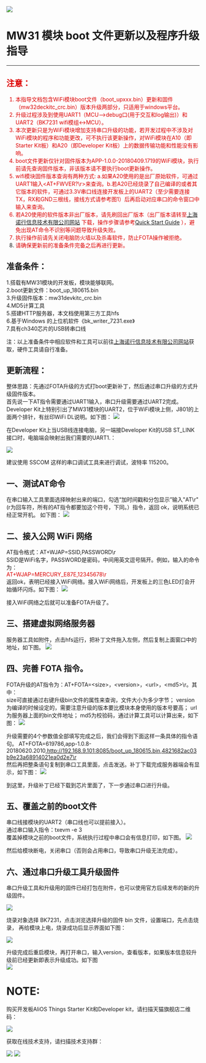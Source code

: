 ![](https://i.imgur.com/Q8Jcei1.png)

# MW31 模块 boot 文件更新以及程序升级指导
---

## <font color="#dd0000">注意：
1.	本指导文档包含WiFi模块boot文件（boot_upxxx.bin）更新和固件（mw32deckitc_crc.bin）版本升级两部分，只适用于windows平台。
2.	升级过程涉及到使用UART1（MCU-->debug口(用于交互和log输出)）和UART2（BK7231 wifi模组<->MCU）。
3.	本次更新只是为WiFi模块增加支持串口升级的功能，若开发过程中不涉及对WiFi模块的程序和功能更改，可不执行该更新操作，对WiFi模块在A10（即Starter Kit板）和A20（即Developer Kit板）上的数据传输功能和性能没有影响。
4.	boot文件更新仅针对固件版本为APP-1.0.0-20180409.1719的WiFi模块，执行前请先查询固件版本，非该版本请不要执行boot更新操作。
5.	wifi模块固件版本查询有两种方式: a.如果A20使用的是出厂原始软件，可通过 UART1输入<AT+FWVER?\r>来查询。b.若A20已经烧录了自己编译的或者其它版本的软件，可通过3.3V串口线连接开发板上的UART2（至少需要连接TX，RX和GND三根线，接线方式请参考图1）后再启动对应串口的命令窗口中输入<version>来查询。
6.	若A20使用的软件版本非出厂版本，请先刷回出厂版本（出厂版本请转至[上海诺行信息技术有限公司网站](http://www.notioni.com/#/source) 下载，操作步骤请参考[Quick Start Guide](https://github.com/alibaba/AliOS-Things/wiki/AliOS-Things-Developer-Kit-Quick-Start-Guide) ），避免出现AT命令不识别等问题导致升级失败。
7.	执行操作前请先关闭电脑防火墙以及杀毒软件，防止FOTA操作被拒绝。
8.	请确保更新前的准备条件完备之后再进行更新。</font></br>

## 准备条件：
1.搭载有MW31模块的开发板，模块能够联网。  
2.boot更新文件：boot_up_180615.bin  
3.升级固件版本：mw31devkitc_crc.bin  
4.MD5计算工具  
5.搭建HTTP服务器，本文档使用第三方工具hfs  
6.基于Windows 的上位机软件《bk_writer_7231.exe》  
7.具有ch340芯片的USB转串口线 
 
注：以上准备条件中相应软件和工具可以前往[上海诺行信息技术有限公司网站](http://www.notioni.com/#/source)获取，硬件工具请自行准备。

## 更新流程：
整体思路：先通过FOTA升级的方式打boot更新补丁，然后通过串口升级的方式升级固件版本。  
首先说一下AT指令需要通过UART1输入，串口升级需要通过UART2完成。  
Developer Kit上特别引出了MW31模块的UART2，位于WiFi模块上侧，J801的上面两个排针，有丝印WiFi DL说明。如下图：
![](https://i.imgur.com/1COfUSQ.jpg)


在Developer Kit上当USB线连接电脑，另一端接Developer Kit的USB ST_LINK 接口时，电脑端会映射出我们需要的UART1.：

![](https://i.imgur.com/tTzYmWA.jpg)

建议使用 SSCOM 这样的串口调试工具来进行调试，波特率 115200。



## 一、测试AT命令
在串口输入工具里面选择映射出来的端口，勾选“加时间戳和分包显示”输入"AT\r"(r为回车符，所有的AT指令都要加这个符号，下同。）指令，返回 ok，说明系统已经正常开机。
如下图：
![](https://i.imgur.com/aoz1ee9.jpg)

## 二、接入公网 WiFi 网络
AT指令格式：AT+WJAP=SSID,PASSWORD\r  
SSID是WiFi名字，PASSWORD是密码，中间用英文逗号隔开。例如，输入的命令为：  
<font color="#dd0000">AT+WJAP=MERCURY_E87E,12345678\r</font></br>
返回ok，表明已经接入WiFi网络。接入WiFi网络后，开发板上的三色LED灯会开始循环闪烁。如下图：
![](https://i.imgur.com/oZQUpEK.jpg)


接入WiFi网络之后就可以准备FOTA升级了。

## 三、搭建虚拟网络服务器
服务器工具如附件，点击hfs运行，把补丁文件拖入左侧，然后复制上面窗口中的地址，如下图。
![](https://i.imgur.com/TjDIHAI.jpg)

## 四、完善 FOTA 指令。
FOTA升级的AT指令为：AT+FOTA=\<size>，\<version>，\<url>，\<md5>\r。其中：  
size可直接通过右键升级bin文件的属性来查询，文件大小为多少字节；
version为编译的时候设定的，需要注意升级的版本要比模块本身使用的版本号要高；
url为服务器上面的bin文件地址；
md5为校验码，通过计算工具可以计算出来，如下图：
![](https://i.imgur.com/09ABzj2.jpg)


升级需要的4个参数值全部填写完成之后，我们会得到下面这样一条具体的指令语句。
AT+FOTA=619786,app-1.0.8-20180620.2010,http://192.168.9.101:8085/boot_up_180615.bin,4821682ac03b9e23a68914021ea0d2e7\r  
然后再把整条语句复制到串口工具里面，点击发送。补丁下载完成服务器端会有显示，如下图：
![](https://i.imgur.com/jsBbIP9.jpg)

到这里，升级补丁已经下载到芯片里面了，下一步通过串口进行升级。

## 五、覆盖之前的boot文件
串口线接模块的UART2（串口线也可以提前接入）。  
通过串口输入指令：txevm -e 3  
覆盖掉模块之前的boot文件，系统执行过程中串口会有信息打印，如下图。
![](https://i.imgur.com/MLdGiVg.jpg)

然后给模块断电，关闭串口（否则会占用串口，导致串口升级无法完成）。  

## 六、通过串口升级工具升级固件
串口升级工具和升级用的固件已经打包在附件，也可以使用官方后续发布的新的升级固件。  

![](https://i.imgur.com/Wqq6qJE.jpg)

烧录对象选择 BK7231，点击浏览选择升级的固件 bin 文件，设置端口，先点击烧录， 再给模块上电，烧录成功后显示界面如下图：

![](https://i.imgur.com/x0IA4YN.jpg)

升级完成后重启模块，再打开串口，输入version，查看版本，如果版本信息较升级前已经更新即表示升级成功。如下图  
![](https://i.imgur.com/5EtbfXq.jpg)




# NOTE:  

购买开发板AliOS Things Starter Kit和Developer kit，请扫描天猫旗舰店二维码：

![](https://i.imgur.com/VxHonLB.png)

获取在线技术支持，请扫描技术支持群：

![](https://i.imgur.com/uyT4v0Y.png)
![](https://i.imgur.com/rqjjjA0.jpg)
